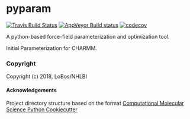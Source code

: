 pyparam
==============================
[//]: # (Badges)
[![Travis Build Status](https://travis-ci.org/REPLACE_WITH_OWNER_ACCOUNT/pyparam.png)](https://travis-ci.org/REPLACE_WITH_OWNER_ACCOUNT/pyparam)
[![AppVeyor Build status](https://ci.appveyor.com/api/projects/status/REPLACE_WITH_APPVEYOR_LINK/branch/master?svg=true)](https://ci.appveyor.com/project/REPLACE_WITH_OWNER_ACCOUNT/pyparam/branch/master)
[![codecov](https://codecov.io/gh/REPLACE_WITH_OWNER_ACCOUNT/pyparam/branch/master/graph/badge.svg)](https://codecov.io/gh/REPLACE_WITH_OWNER_ACCOUNT/pyparam/branch/master)

A python-based force-field parameterization and optimization tool.

Initial Parameterization for CHARMM. 

### Copyright

Copyright (c) 2018, LoBos/NHLBI


#### Acknowledgements
 
Project directory structure based on the format 
[Computational Molecular Science Python Cookiecutter](https://github.com/molssi/cookiecutter-cms)
